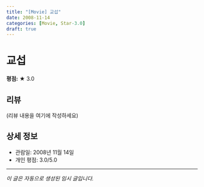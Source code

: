 ```yaml
---
title: "[Movie] 교섭"
date: 2008-11-14
categories: [Movie, Star-3.0]
draft: true
---
```


# 교섭

**평점:** ★ 3.0

## 리뷰

(리뷰 내용을 여기에 작성하세요)

## 상세 정보

- 관람일: 2008년 11월 14일
- 개인 평점: 3.0/5.0

---

*이 글은 자동으로 생성된 임시 글입니다.*
